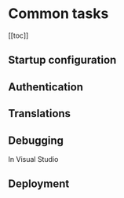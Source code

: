 # Common tasks
[[toc]]
## Startup configuration

## Authentication

## Translations

## Debugging
In Visual Studio
## Deployment